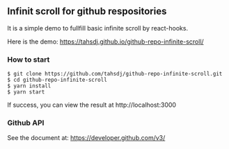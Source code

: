 ## Infinit scroll for github respositories

It is a simple demo to fullfill basic infinite scroll by react-hooks.

Here is the demo: https://tahsdj.github.io/github-repo-infinite-scroll/

### How to start

```
$ git clone https://github.com/tahsdj/github-repo-infinite-scroll.git
$ cd github-repo-infinite-scroll
$ yarn install
$ yarn start
```
If success, you can view the result at http://localhost:3000

### Github API

See the document at: https://developer.github.com/v3/